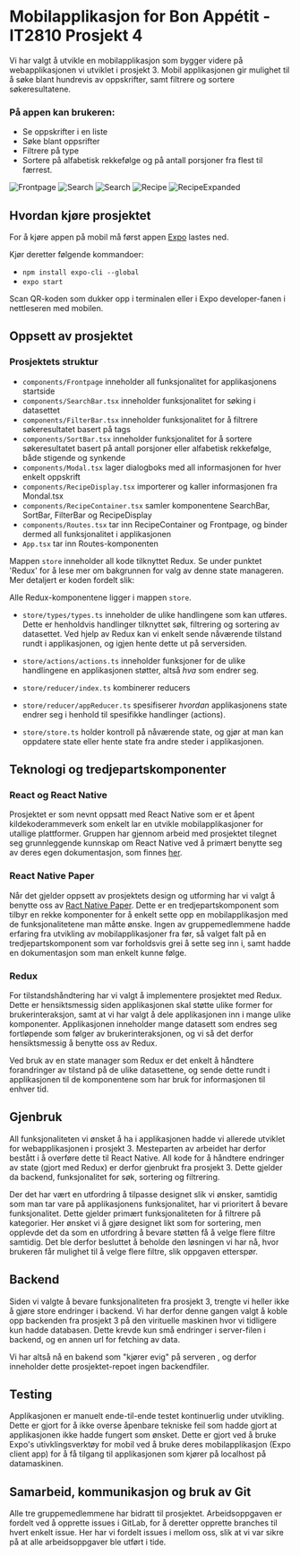 # Mobilapplikasjon for Bon Appétit - IT2810 Prosjekt 4

Vi har valgt å utvikle en mobilapplikasjon som bygger videre på webapplikasjonen vi utviklet i prosjekt 3. Mobil applikasjonen gir mulighet til å søke blant hundrevis av oppskrifter, samt filtrere og sortere søkeresultatene. 

### På appen kan brukeren:
- Se oppskrifter i en liste
- Søke blant oppsrifter
- Filtrere på type
- Sortere på alfabetisk rekkefølge og på antall porsjoner fra flest til færrest.

![Frontpage](assets/Screenshots/Frontpage.png)
![Search](assets/Screenshots/Search1.png)
![Search](assets/Screenshots/Search2.png)
![Recipe](assets/Screenshots/Recipe.png)
![RecipeExpanded](assets/Screenshots/RecipeExpanded.png)

## Hvordan kjøre prosjektet
For å kjøre appen på mobil må først appen [Expo](https://expo.io/tools#client) lastes ned.

Kjør deretter følgende kommandoer:  
- `npm install expo-cli --global`  
- `expo start`  

Scan QR-koden som dukker opp i terminalen eller i Expo developer-fanen i nettleseren med mobilen. 


## Oppsett av prosjektet



### Prosjektets struktur
- `components/Frontpage` inneholder all funksjonalitet for applikasjonens startside
- `components/SearchBar.tsx` inneholder funksjonalitet for søking i datasettet
- `components/FilterBar.tsx` inneholder funksjonalitet for å filtrere søkeresultatet basert på tags
- `components/SortBar.tsx` inneholder funksjonalitet for å sortere søkeresultatet basert på antall porsjoner eller alfabetisk rekkefølge, både stigende og synkende
- `components/Modal.tsx` lager dialogboks med all informasjonen for hver enkelt oppskrift
- `components/RecipeDisplay.tsx` importerer og kaller informasjonen fra Mondal.tsx
- `components/RecipeContainer.tsx` samler komponentene SearchBar, SortBar, FilterBar og RecipeDisplay
- `components/Routes.tsx` tar inn RecipeContainer og Frontpage, og binder dermed all funksjonalitet i applikasjonen
- `App.tsx` tar inn Routes-komponenten

Mappen `store` inneholder all kode tilknyttet Redux. Se under punktet 'Redux' for å lese mer om bakgrunnen for valg av denne state manageren. Mer detaljert er koden fordelt slik: 



Alle Redux-komponentene ligger i mappen `store`.
-  `store/types/types.ts` inneholder de ulike handlingene som kan utføres. Dette er henholdvis handlinger tilknyttet søk, filtrering og sortering av datasettet. Ved hjelp av Redux kan vi enkelt sende nåværende tilstand rundt i applikasjonen, og igjen hente dette ut på serversiden. 

-  `store/actions/actions.ts` inneholder funksjoner for de ulike handlingene en applikasjonen støtter, altså _hva_ som endrer seg.

-  `store/reducer/index.ts` kombinerer reducers

-  `store/reducer/appReducer.ts` spesifiserer _hvordan_ applikasjonens state endrer seg i henhold til spesifikke handlinger (actions).

-  `store/store.ts` holder kontroll på nåværende state, og gjør at man kan oppdatere state eller hente state fra andre steder i applikasjonen.




## Teknologi og tredjepartskomponenter
### React og React Native
Prosjektet er som nevnt oppsatt med React Native som er et åpent kildekoderammeverk som enkelt lar en utvikle mobilapplikasjoner for utallige plattformer. Gruppen har gjennom arbeid med prosjektet tilegnet seg grunnleggende kunnskap om React Native ved å primært benytte seg av deres egen dokumentasjon, som finnes [her](https://reactnative.dev/docs/getting-started). 

### React Native Paper
Når det gjelder oppsett av prosjektets design og utforming har vi valgt å benytte oss av [Ract Native Paper](https://callstack.github.io/react-native-paper/). Dette er en tredjepartskomponent som tilbyr en rekke komponenter for å enkelt sette opp en mobilapplikasjon med de funksjonalitetene man måtte ønske. Ingen av gruppemedlemmene hadde erfaring fra utvikling av mobilapplikasjoner fra før, så valget falt på en tredjepartskomponent som var forholdsvis grei å sette seg inn i, samt hadde en dokumentasjon som man enkelt kunne følge. 

### Redux
For tilstandshåndtering har vi valgt å implementere prosjektet med Redux. Dette er hensiktsmessig siden applikasjonen skal støtte ulike former for brukerinteraksjon, samt at vi har valgt å dele applikasjonen inn i mange ulike komponenter. Applikasjonen inneholder mange datasett som endres seg fortløpende som følger av brukerinteraksjonen, og vi så det derfor hensiktsmessig å benytte oss av Redux. 

Ved bruk av en state manager som Redux er det enkelt å håndtere forandringer av tilstand på de ulike datasettene, og sende dette rundt i applikasjonen til de komponentene som har bruk for informasjonen til enhver tid.

## Gjenbruk
All funksjonaliteten vi ønsket å ha i applikasjonen hadde vi allerede utviklet for webapplikasjonen i prosjekt 3. Mesteparten av arbeidet har derfor bestått i å overføre dette til React Native. All kode for å håndtere endringer av state (gjort med Redux) er derfor gjenbrukt fra prosjekt 3. Dette gjelder da backend, funksjonalitet for søk, sortering og filtrering. 

Der det har vært en utfordring å tilpasse designet slik vi ønsker, samtidig som man tar vare på applikasjonens funksjonalitet, har vi prioritert å bevare funksjonalitet. Dette gjelder primært funksjonaliteten for å filtrere på kategorier. Her ønsket vi å gjøre designet likt som for sortering, men opplevde det da som en utfordring å bevare støtten få å velge flere filtre samtidig. Det ble derfor besluttet å beholde den løsningen vi har nå, hvor brukeren får mulighet til å velge flere filtre, slik oppgaven etterspør. 

## Backend
Siden vi valgte å bevare funksjonaliteten fra prosjekt 3, trengte vi heller ikke å gjøre store endringer i backend. Vi har derfor denne gangen valgt å koble opp backenden fra prosjekt 3 på den virituelle maskinen hvor vi tidligere kun hadde databasen. Dette krevde kun små endringer i server-filen i backend, og en annen url for fetching av data. 

Vi har altså nå en bakend som "kjører evig" på serveren , og derfor inneholder dette prosjektet-repoet ingen backendfiler.

## Testing
Applikasjonen er manuelt ende-til-ende testet kontinuerlig under utvikling. Dette er gjort for å ikke overse åpenbare tekniske feil som hadde gjort at applikasjonen ikke hadde fungert som ønsket. Dette er gjort ved å bruke Expo's utivklingsverktøy for mobil ved å bruke deres mobilapplikasjon (Expo client app) for å få tilgang til applikasjonen som kjører på localhost på datamaskinen.  

## Samarbeid, kommunikasjon og bruk av Git
Alle tre gruppemedlemmene har bidratt til prosjektet. Arbeidsoppgaven er fordelt ved å opprette issues i GitLab, for å deretter opprette branches til hvert enkelt issue. Her har vi fordelt issues i mellom oss, slik at vi var sikre på at alle arbeidsoppgaver ble utført i tide. 
